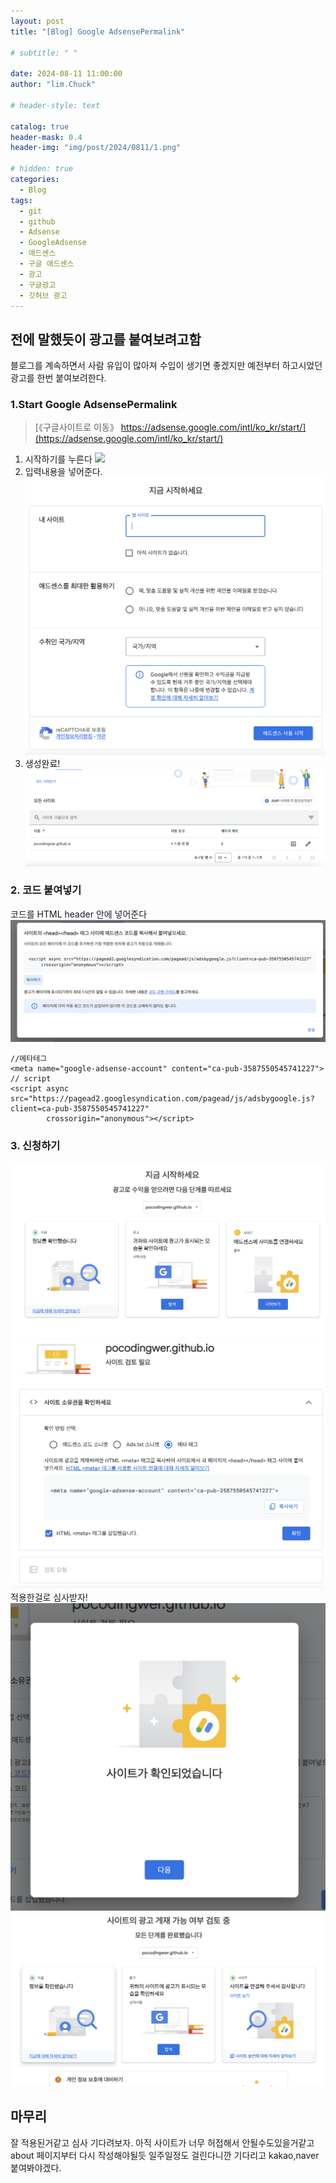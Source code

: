 ```yaml
---
layout: post
title: "[Blog] Google AdsensePermalink"

# subtitle: " "

date: 2024-08-11 11:00:00
author: "lim.Chuck"

# header-style: text

catalog: true
header-mask: 0.4
header-img: "img/post/2024/0811/1.png"

# hidden: true
categories:
  - Blog
tags:
  - git
  - github
  - Adsense
  - GoogleAdsense
  - 애드센스
  - 구글 애드센스
  - 광고
  - 구글광고
  - 깃허브 광고
---
```


## 전에 말했듯이 광고를 붙여보려고함

블로그를 계속하면서 사람 유입이 많아져 수입이 생기면 좋겠지만 예전부터 하고시었던 광고를 한번 붙여보려한다.

### 1.Start Google AdsensePermalink

> [《구글사이트로 이동》 https://adsense.google.com/intl/ko_kr/start/](https://adsense.google.com/intl/ko_kr/start/)

1. 시작하기를 누른다
   ![](/img/post/2024/0811/1.png)
2. 입력내용을 넣어준다.
   ![](/img/post/2024/0811/2.png)
3. 생성완료!
   ![](/img/post/2024/0811/3.png)

### 2. 코드 붙여넣기

코드를 HTML header 안에 넣어준다
![](/img/post/2024/0811/4.png)

```hmlt
//메타테그
<meta name="google-adsense-account" content="ca-pub-3587550545741227">
// script
<script async src="https://pagead2.googlesyndication.com/pagead/js/adsbygoogle.js?client=ca-pub-3587550545741227"
        crossorigin="anonymous"></script>
```

### 3. 신청하기

![](/img/post/2024/0811/5.png)
![](/img/post/2024/0811/6.png)
적용한걸로 심사받자!
![](/img/post/2024/0811/7.png)
![](/img/post/2024/0811/8.png)

## 마무리

잘 적용된거같고 심사 기다려보자.
아직 사이트가 너무 허접해서 안될수도있을거같고 about 페이지부터 다시 작성해야될듯
일주일정도 걸린다니깐 기다리고 kakao,naver 붙여봐야겠다.
